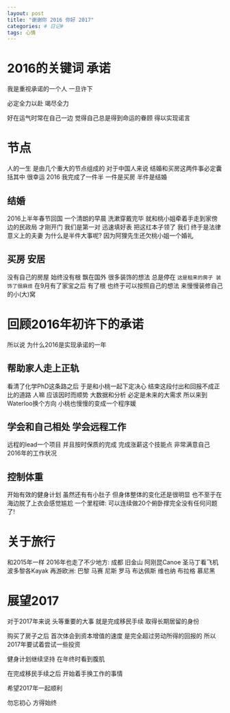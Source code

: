 ```yaml
---
layout: post
title: "谢谢你 2016 你好 2017"
categories: # 日记#
tags: 心情
---
```


#  2016的关键词 承诺
我是重视承诺的一个人
一旦许下
<!--more-->
必定全力以赴 竭尽全力

好在运气时常在自己一边
觉得自己总是得到命运的眷顾
得以实现诺言

#  节点
人的一生 是由几个重大的节点组成的
对于中国人来说
结婚和买房这两件事必定囊括其中
很幸运 2016 我完成了一件半
一件是买房 半件是结婚

##  结婚
2016上半年春节回国
一个清朗的早晨
洗漱穿戴完毕 就和桃小姐牵着手走到家傍边的民政局
才刚开门 我们是第一对
迅速填好表 把这红本子领了
我们 终于是法律意义上的夫妻
为什么是半件大事呢?
因为阿狸先生还欠桃小姐一个婚礼

##  买房 安居
没有自己的房屋 始终没有根 飘在国外
很多装饰的想法 总是停在 `这是租来的房子 装饰了很麻烦`
在9月有了家宝之后 有了根
也终于可以按照自己的想法 来慢慢装修自己的小(大)窝

#  回顾2016年初许下的承诺
所以说 为什么2016是实现承诺的一年

##  帮助家人走上正轨
看清了化学PhD这条路之后
于是和小桃一起下定决心 结束这段付出和回报不成正比的道路
人嘛 应该因时而顺势 大数据和分析 必定是未来的大需求
所以来到Waterloo换个方向
小桃也慢慢的变成一个程序媛

##  学会和自己相处 学会远程工作
远程的lead一个项目
并且按时保质的完成
完成涨薪这个技能点
非常满意自己2016年的工作状况

##  控制体重
开始有效的健身计划
虽然还有有小肚子
但身体整体的变化还是很明显
也不至于在海边脱了上衣会感觉尴尬
一个里程碑: 可以连续做20个俯卧撑完全没有任何问题了!


#  关于旅行
和2015年一样 2016年也走了不少地方:
成都 旧金山 阿刚昆Canoe 圣马丁看飞机 波多黎各Kayak
再游欧洲: 巴黎 马赛 尼斯 罗马 布达佩斯 维也纳 布拉格 慕尼黑


#  展望2017

对于2017年来说 头等重要的大事 就是完成移民手续 取得长期居留的身份

购买了房子之后 首次体会到资本增值的速度 是完全超过劳动所得的回报的
所以2017年要试着尝试一些投资

健身计划继续坚持 在年终时看到腹肌

在完成移民手续之后 开始着手换工作的事情

希望2017年一起顺利

勿忘初心 方得始终
